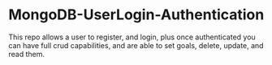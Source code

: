 # MongoDB-UserLogin-Authentication
This repo allows a user to register, and login, plus once authenticated you can have full crud capabilities, and are able to set goals, delete, update, and read them.
